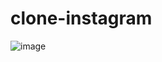 # clone-instagram

![image](https://user-images.githubusercontent.com/117912237/216835988-7fb35dbe-8d1c-42c4-ad48-1501abe3e24b.png)



